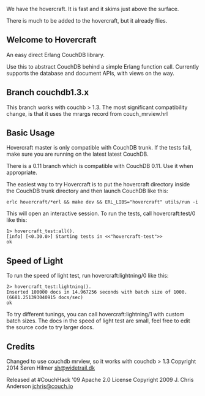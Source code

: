 We have the hovercraft. It is fast and it skims just above the surface.

There is much to be added to the hovercraft, but it already flies.

## Welcome to Hovercraft

An easy direct Erlang CouchDB library.

Use this to abstract CouchDB behind a simple Erlang function call. Currently supports the database and document APIs, with views on the way.

## Branch couchdb1.3.x

This branch works with couchb > 1.3. The most significant compatibility change, is that it uses the mrargs record from couch_mrview.hrl

## Basic Usage

Hovercraft master is only compatible with CouchDB trunk. If the tests fail, 
make sure you are running on the latest latest CouchDB.

There is a 0.11 branch which is compatible with CouchDB 0.11. Use it when appropriate.

The easiest way to try Hovercraft is to put the hovercraft directory 
inside the CouchDB trunk directory and then launch CouchDB like this:

    erlc hovercraft/*erl && make dev && ERL_LIBS="hovercraft" utils/run -i

This will open an interactive session. To run the tests, call 
hovercraft:test/0 like this:

    1> hovercraft_test:all().
    [info] [<0.30.0>] Starting tests in <<"hovercraft-test">>
    ok

## Speed of Light

To run the speed of light test, run hovercraft:lightning/0 like this:

    2> hovercraft_test:lightning().
    Inserted 100000 docs in 14.967256 seconds with batch size of 1000. (6681.251393040915 docs/sec)
    ok

To try different tunings, you can call hovercraft:lightning/1 with 
custom batch sizes. The docs in the speed of light test are small, feel
free to edit the source code to try larger docs.

## Credits
Changed to use couchdb mrview, so it works with couchdb > 1.3 
Copyright 2014 Søren Hilmer <sh@widetrail.dk>

Released at #CouchHack '09
Apache 2.0 License 
Copyright 2009 J. Chris Anderson <jchris@couch.io>
